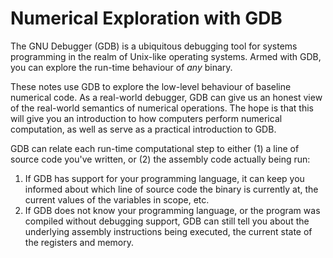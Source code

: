 # Numerical Exploration with GDB

The GNU Debugger (GDB) is a ubiquitous debugging tool for systems programming
in the realm of Unix-like operating systems. Armed with GDB, you can explore
the run-time behaviour of _any_ binary.

These notes use GDB to explore the low-level behaviour of baseline numerical
code. As a real-world debugger, GDB can give us an honest view of the
real-world semantics of numerical operations. The hope is that this will give
you an introduction to how computers perform numerical computation, as well as
serve as a practical introduction to GDB.

GDB can relate each run-time computational step to either (1) a line of source
code you've written, or (2) the assembly code actually being run:

  1. If GDB has support for your programming language, it can keep you
     informed about which line of source code the binary is currently at, the
     current values of the variables in scope, etc.
  2. If GDB does not know your programming language, or the program was
     compiled without debugging support, GDB can still tell you about the
     underlying assembly instructions being executed, the current state of the
     registers and memory.
